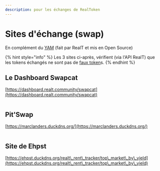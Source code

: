 ```yaml
---
description: pour les échanges de RealToken
---
```


# Sites d'échange (swap)

En complément du [YAM](../defi-realt/dex-swap/yam.md) (fait par RealT et mis en Open Source)

{% hint style="info" %}
Les 3 sites ci-après, vérifient (via l'API RealT) que les tokens échangés ne sont pas de [faux token](https://realt.co/warning-malicious-activity-on-swap-cat-involving-fake-realtokens/)s.
{% endhint %}



## Le Dashboard Swapcat&#x20;

&#x20;                     [https://dashboard.realt.community/swapcat](https://dashboard.realt.community/swapcat)

<figure><img src="../../.gitbook/assets/image (8) (1) (1).png" alt=""><figcaption></figcaption></figure>

## Pit'Swap&#x20;

&#x20;                         [https://marclanders.duckdns.org/](https://marclanders.duckdns.org/)

<figure><img src="../../.gitbook/assets/image (91) (1).png" alt=""><figcaption></figcaption></figure>

## Site de Ehpst

&#x20;          [https://ehpst.duckdns.org/realt\_rent\_tracker/top\_market\_by\_yield](https://ehpst.duckdns.org/realt\_rent\_tracker/top\_market\_by\_yield)

<figure><img src="../../.gitbook/assets/image (64).png" alt=""><figcaption></figcaption></figure>
